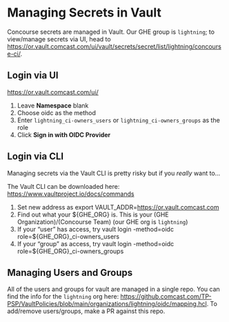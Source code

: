 # Managing Secrets in Vault

Concourse secrets are managed in Vault. Our GHE group is `lightning`; to view/manage secrets via UI, head to https://or.vault.comcast.com/ui/vault/secrets/secret/list/lightning/concourse-ci/.

## Login via UI

https://or.vault.comcast.com/ui/

1. Leave **Namespace** blank
2. Choose oidc as the method
3. Enter `lightning_ci-owners_users` or `lightning_ci-owners_groups` as the role
4. Click **Sign in with OIDC Provider**

## Login via CLI

Managing secrets via the Vault CLI is pretty risky but if you _really_ want to...

The Vault CLI can be downloaded here: https://www.vaultproject.io/docs/commands

1. Set new address as export VAULT_ADDR=https://or.vault.comcast.com
2. Find out what your ${GHE_ORG} is. This is your (GHE Organization)/(Concourse Team) (our GHE org is `lightning`)
3. If your “user” has access, try vault login -method=oidc role=${GHE_ORG}_ci-owners_users
4. If your “group” as access, try vault login -method=oidc role=${GHE_ORG}_ci-owners_groups

## Managing Users and Groups

All of the users and groups for vault are managed in a single repo. You can find the info for the `lightning` org here:  https://github.comcast.com/TP-PSP/VaultPolicies/blob/main/organizations/lightning/oidc/mapping.hcl. To add/remove users/groups, make a PR against this repo.